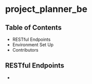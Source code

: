 # project_planner_be

## Table of Contents
- RESTful Endpoints
- Environment Set Up
- Contributors

## RESTful Endpoints
- 